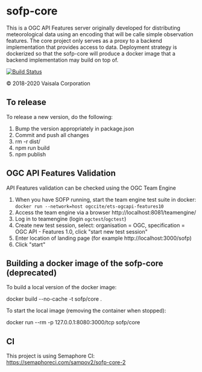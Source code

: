 # sofp-core

This is a OGC API Features server originally developed for distributing meteorological data using an encoding that will be calle simple observation features. The core project only serves as a proxy to a backend implementation that provides access to data. Deployment strategy is dockerized so that the sofp-core will produce a docker image that a backend implementation may build on top of.

[![Build Status](https://semaphoreci.com/api/v1/sampov2/sofp-core-2/branches/master/badge.svg)](https://semaphoreci.com/sampov2/sofp-core-2)

© 2018-2020 Vaisala Corporation

## To release

To release a new version, do the following:

1. Bump the version appropriately in package.json
2. Commit and push all changes
3. rm -r dist/
4. npm run build
5. npm publish

## OGC API Features Validation

API Features validation can be checked using the OGC Team Engine

1. When you have SOFP running, start the team engine test suite in docker: `docker run --network=host ogccite/ets-ogcapi-features10`
2. Access the team engine via a browser http://localhost:8081/teamengine/
3. Log in to teamengine (login `ogctest`/`ogctest`)
4. Create new test session, select: organisation = OGC, specification = OGC API - Features 1.0, click "start new test session"
5. Enter location of landing page (for example http://localhost:3000/sofp)
6. Click "start"


## Building a docker image of the sofp-core (deprecated)

To build a local version of the docker image:

  docker build --no-cache -t sofp/core .

To start the local image (removing the container when stopped):

  docker run --rm -p 127.0.0.1:8080:3000/tcp sofp/core

## CI

This project is using Semaphore CI: https://semaphoreci.com/sampov2/sofp-core-2
